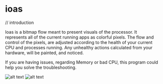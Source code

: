 # ioas

// introduction

Ioas is a bitmap flow meant to present visuals of the processor. 
It represents all of the current running apps as colorful pixels. 
The flow and control of the pixels, are adjusted according to the health of your current CPU and processes running. 
Any unhealthy actions calculated from your hardware, will be painted, and noticed.

If you are having issues, regarding Memory or bad CPU, this program could help you solve the troubleshooting.

![alt text](https://i.gyazo.com/68068803e50bb85b90d4c8c3d70f8915.png)
![alt text](https://i.gyazo.com/294f92902faffbcfda2c42fbf0e923f9.png)
